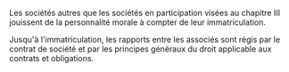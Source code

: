   
 Les sociétés autres que les sociétés en participation visées au chapitre III jouissent de la personnalité morale à compter de leur immatriculation.  

  
 Jusqu'à l'immatriculation, les rapports entre les associés sont régis par le contrat de société et par les principes généraux du droit applicable aux contrats et obligations.  
